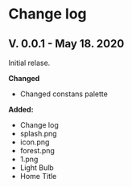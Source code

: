 # Change log

## V. 0.0.1 - May 18. 2020

Initial relase.

**Changed**

-   Changed constans palette

**Added:**

-   Change log
-   splash.png
-   icon.png
-   forest.png
-   1.png
-   Light Bulb
-   Home Title


